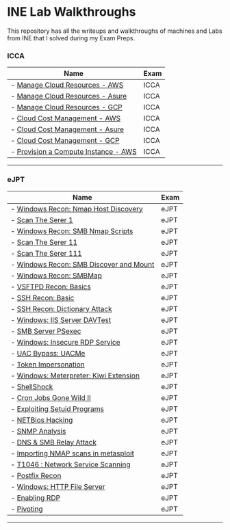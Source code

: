 # INE Lab Walkthroughs
This repository has all the writeups and walkthroughs of machines and Labs from INE that I solved during my Exam Preps. 

### ICCA

| Name                                                                                                                       | Exam  |
| -------------------------------------------------------------------------------------------------------------------------- | ----- |
| - [Manage Cloud Resources - AWS](https://github.com/iabdullah215/WriteUps/blob/main/INE/ICCA/ine.icca.lab.01.md)           | ICCA  |
| - [Manage Cloud Resources - Asure](https://github.com/iabdullah215/WriteUps/blob/main/INE/ICCA/ine.icca.lab.03.md)         | ICCA  |
| - [Manage Cloud Resources - GCP](https://github.com/iabdullah215/WriteUps/blob/main/INE/ICCA/ine.icca.lab.02.md)           | ICCA  |
| - [Cloud Cost Management - AWS](https://github.com/iabdullah215/WriteUps/blob/main/INE/ICCA/ine.icca.lab.04.md)            | ICCA  |
| - [Cloud Cost Management - Asure](https://github.com/iabdullah215/WriteUps/blob/main/INE/ICCA/ine.icca.lab.05.md)          | ICCA  |
| - [Cloud Cost Management - GCP](https://github.com/iabdullah215/WriteUps/blob/main/INE/ICCA/ine.icca.lab.06.md)            | ICCA  |
| - [Provision a Compute Instance - AWS](https://github.com/iabdullah215/WriteUps/blob/main/INE/ICCA/ine.icca.lab.07.md)     | ICCA  |
---

### eJPT

| Name                                                                                                                       | Exam  |
| -------------------------------------------------------------------------------------------------------------------------- | ----- |
| - [Windows Recon: Nmap Host Discovery](https://github.com/iabdullah215/WriteUps/blob/main/INE/eJPT/ine.ejpt.lab.01.md)     | eJPT  |
| - [Scan The Serer 1](INE/eJPT/ine.ejpt.lab.02.md)                                                                          | eJPT  |
| - [Windows Recon: SMB Nmap Scripts](INE/eJPT/ine.ejpt.lab.03.md)                                                           | eJPT  |
| - [Scan The Serer 11](INE/eJPT/ine.ejpt.lab.04.md)                                                                         | eJPT  |
| - [Scan The Serer 111](INE/eJPT/ine.ejpt.lab.05.md)                                                                        | eJPT  |
| - [Windows Recon: SMB Discover and Mount](INE/eJPT/ine.ejpt.lab.06.md)                                                     | eJPT  |
| - [Windows Recon: SMBMap](INE/eJPT/ine.ejpt.lab.07.md)                                                                     | eJPT  |
| - [VSFTPD Recon: Basics](INE/eJPT/ine.ejpt.lab.08.md)                                                                      | eJPT  |
| - [SSH Recon: Basic](INE/eJPT/ine.ejpt.lab.09.md)                                                                          | eJPT  |
| - [SSH Recon: Dictionary Attack](INE/eJPT/ine.ejpt.lab.10.md)                                                              | eJPT  |
| - [Windows: IIS Server DAVTest](INE/eJPT/ine.ejpt.lab.11.md)                                                               | eJPT  |
| - [SMB Server PSexec](INE/eJPT/ine.ejpt.lab.12.md)                                                                         | eJPT  |
| - [Windows: Insecure RDP Service](INE/eJPT/ine.ejpt.lab.13.md)                                                             | eJPT  |
| - [UAC Bypass: UACMe](INE/eJPT/ine.ejpt.lab.14.md)                                                                         | eJPT  |
| - [Token Impersonation](INE/eJPT/ine.ejpt.lab.15.md)                                                                       | eJPT  |
| - [Windows: Meterpreter: Kiwi Extension](INE/eJPT/ine.ejpt.lab.16.md)                                                      | eJPT  |
| - [ShellShock](INE/eJPT/ine.ejpt.lab.17.md)                                                                                | eJPT  |
| - [Cron Jobs Gone Wild II](INE/eJPT/ine.ejpt.lab.18.md)                                                                    | eJPT  |
| - [Exploiting Setuid Programs](INE/eJPT/ine.ejpt.lab.19.md)                                                                | eJPT  |
| - [NETBios Hacking](INE/eJPT/ine.ejpt.lab.20.md)                                                                           | eJPT  |
| - [SNMP Analysis](INE/eJPT/ine.ejpt.lab.21.md)                                                                             | eJPT  |
| - [DNS & SMB Relay Attack](INE/eJPT/ine.ejpt.lab.22.md)                                                                    | eJPT  |
| - [Importing NMAP scans in metasploit](INE/eJPT/ine.ejpt.lab.23.md)                                                        | eJPT  |
| - [T1046 : Network Service Scanning](INE/eJPT/ine.ejpt.lab.24.md)                                                          | eJPT  |
| - [Postfix Recon](INE/eJPT/ine.ejpt.lab.25.md)                                                                             | eJPT  |
| - [Windows: HTTP File Server](INE/eJPT/ine.ejpt.lab.26.md)                                                                 | eJPT  |
| - [Enabling RDP](INE/eJPT/ine.ejpt.lab.27.md)                                                                              | eJPT  |
| - [Pivoting](INE/eJPT/ine.ejpt.lab.28.md)                                                                                  | eJPT  |
---
